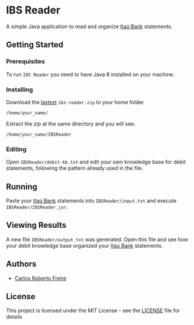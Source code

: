 # IBS Reader

A simple Java application to read and organize [Itaú Bank](https://www.itau.com.br/) statements.

## Getting Started

### Prerequisites

To run `IBS Reader` you need to have Java 8 installed on your machine.

### Installing

Download the [lastest](https://github.com/carlosrobertofreire/ibs-reader/releases) `ibs-reader.zip` to your home folder.

```
/home/your_name/
```

Extract the zip at the same directory and you will see:

```
/home/your_name/IBSReader
```

### Editing

Open `IBSReader/debit-kb.txt` and edit your own knowledge base for debit statements, following the pattern already used in the file.

## Running

Paste your [Itaú Bank](https://www.itau.com.br/) statements into `IBSReader/input.txt` and execute `IBSReader/IBSReader.jar`.

## Viewing Results

A new file `IBSReader/output.txt` was generated. Open this file and see how your debit knowledge base organized your [Itaú Bank](https://www.itau.com.br/) statements.

## Authors

* [Carlos Roberto Freire](https://github.com/carlosrobertofreire)

## License

This project is licensed under the MIT License - see the [LICENSE](LICENSE) file for details
